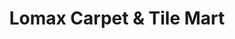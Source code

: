 ---
title: "Lomax Carpet & Tile Mart"
url: /pottstown/lomax-carpet-and-tile-mart/
shop: flooring
---